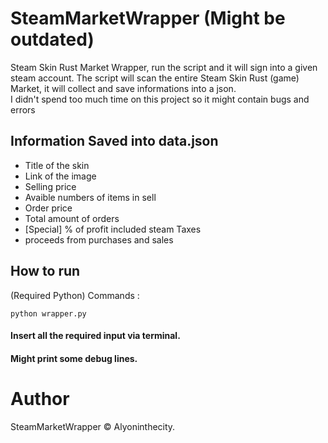 # SteamMarketWrapper (Might be outdated)
Steam Skin Rust Market Wrapper, run the script and it will sign into a given steam account. The script will scan the entire Steam Skin Rust (game) Market, it will collect and save informations into a json.<br>
I didn't spend too much time on this project so it might contain bugs and errors
## Information Saved into data.json
- Title of the skin
- Link of the image
- Selling price
- Avaible numbers of items in sell
- Order price
- Total amount of orders
- [Special] % of profit included steam Taxes
- proceeds from purchases and sales

## How to run
(Required Python)
Commands :
```
python wrapper.py
```
#### Insert all the required input via terminal.<br/>
#### Might print some debug lines.

# Author
SteamMarketWrapper © Alyoninthecity.<br/>
